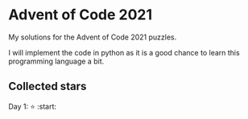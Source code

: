 # Advent of Code 2021
My solutions for the Advent of Code 2021 puzzles.

I will implement the code in python as it is a good chance to learn this programming language a bit.

## Collected stars
Day 1: :star: :start: